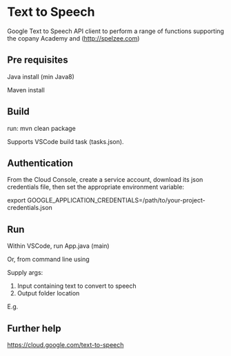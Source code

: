 # Text to Speech

Google Text to Speech API client to perform a range of functions supporting the copany Academy and (http://spelzee.com)

## Pre requisites

Java install (min Java8)

Maven install

## Build

run: mvn clean package

Supports VSCode build task (tasks.json).

## Authentication

From the Cloud Console, create a service account, download its json credentials file, then set the appropriate environment variable:  

export GOOGLE_APPLICATION_CREDENTIALS=/path/to/your-project-credentials.json

## Run

Within VSCode, run App.java (main)

Or, from command line using 

Supply args:
1. Input containing text to convert to speech
2. Output folder location

E.g. 



## Further help

https://cloud.google.com/text-to-speech

